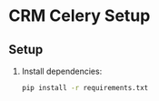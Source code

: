 # CRM Celery Setup

## Setup

1. Install dependencies:
   ```bash
   pip install -r requirements.txt
